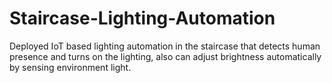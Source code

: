 # Staircase-Lighting-Automation
Deployed IoT based lighting automation in the staircase that detects human presence and turns on the lighting, also can adjust brightness automatically by sensing environment light.

